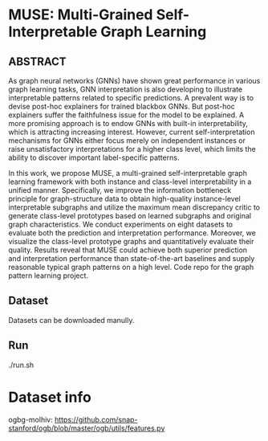 # MUSE: Multi-Grained Self-Interpretable Graph Learning

## ABSTRACT
As graph neural networks (GNNs) have shown great performance in various graph learning tasks, GNN interpretation is also developing to illustrate interpretable patterns related to specific predictions. A prevalent way is to devise post-hoc explainers for trained blackbox GNNs. But post-hoc explainers suffer the faithfulness issue for the model to be explained. A more promising approach is to endow GNNs with built-in interpretability, which is attracting increasing interest. However, current self-interpretation mechanisms for GNNs either focus merely on independent instances or raise unsatisfactory interpretations for a higher class level, which limits the ability to discover important label-specific patterns. 

In this work, we propose MUSE, a multi-grained self-interpretable graph learning framework with both instance and class-level interpretability in a unified manner. Specifically, we improve the information bottleneck principle for graph-structure data to obtain high-quality instance-level interpretable subgraphs and utilize the maximum mean discrepancy critic to generate class-level prototypes based on learned subgraphs and original graph characteristics. We conduct experiments on eight datasets to evaluate both the prediction and interpretation performance. Moreover, we visualize the class-level prototype graphs and quantitatively evaluate their quality. Results reveal that MUSE could achieve both superior prediction and interpretation performance than state-of-the-art baselines and supply reasonable typical graph patterns on a high level. Code repo for the graph pattern learning project.

## Dataset
Datasets can be downloaded manully.

## Run
./run.sh

# Dataset info
ogbg-molhiv:
https://github.com/snap-stanford/ogb/blob/master/ogb/utils/features.py
